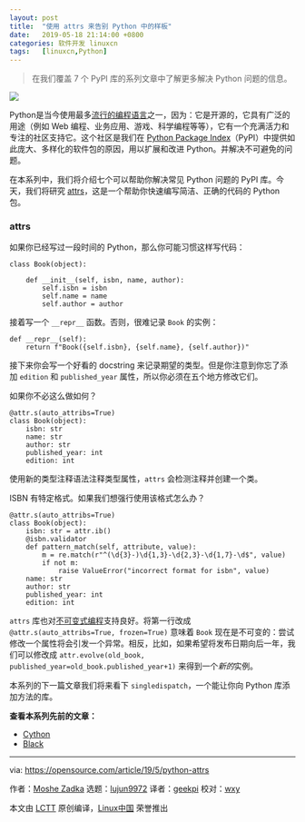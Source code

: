 ```yaml
---
layout: post
title:	"使用 attrs 来告别 Python 中的样板"
date:	2019-05-18 21:14:00 +0800 
categories:	软件开发 linuxcn 
tags:	[linuxcn,Python]
---
```




> 
> 在我们覆盖 7 个 PyPI 库的系列文章中了解更多解决 Python 问题的信息。
> 
> 
> 


![](/Asserts/Images//attachment/album/201905/18/211211lhqqbemqwkeqc2bb.jpg)


Python是当今使用最多[流行的编程语言](https://opensource.com/article/18/5/numbers-python-community-trends)之一，因为：它是开源的，它具有广泛的用途（例如 Web 编程、业务应用、游戏、科学编程等等），它有一个充满活力和专注的社区支持它。这个社区是我们在 [Python Package Index](https://pypi.org/)（PyPI）中提供如此庞大、多样化的软件包的原因，用以扩展和改进 Python。并解决不可避免的问题。


在本系列中，我们将介绍七个可以帮助你解决常见 Python 问题的 PyPI 库。今天，我们将研究 [attrs](https://pypi.org/project/attrs/)，这是一个帮助你快速编写简洁、正确的代码的 Python 包。


### attrs


如果你已经写过一段时间的 Python，那么你可能习惯这样写代码：



```
class Book(object):

    def __init__(self, isbn, name, author):
        self.isbn = isbn
        self.name = name
        self.author = author
```

接着写一个 `__repr__` 函数。否则，很难记录 `Book` 的实例：



```
def __repr__(self):
    return f"Book({self.isbn}, {self.name}, {self.author})"
```

接下来你会写一个好看的 docstring 来记录期望的类型。但是你注意到你忘了添加 `edition` 和 `published_year` 属性，所以你必须在五个地方修改它们。


如果你不必这么做如何？



```
@attr.s(auto_attribs=True)
class Book(object):
    isbn: str
    name: str
    author: str
    published_year: int
    edition: int
```

使用新的类型注释语法注释类型属性，`attrs` 会检测注释并创建一个类。


ISBN 有特定格式。如果我们想强行使用该格式怎么办？



```
@attr.s(auto_attribs=True)
class Book(object):
    isbn: str = attr.ib()
    @isbn.validator
    def pattern_match(self, attribute, value):
        m = re.match(r"^(\d{3}-)\d{1,3}-\d{2,3}-\d{1,7}-\d$", value)
        if not m:
            raise ValueError("incorrect format for isbn", value)
    name: str 
    author: str
    published_year: int
    edition: int
```

`attrs` 库也对[不可变式编程](https://opensource.com/article/18/10/functional-programming-python-immutable-data-structures)支持良好。将第一行改成 `@attr.s(auto_attribs=True, frozen=True)` 意味着 `Book` 现在是不可变的：尝试修改一个属性将会引发一个异常。相反，比如，如果希望将发布日期向后一年，我们可以修改成 `attr.evolve(old_book, published_year=old_book.published_year+1)` 来得到一个*新的*实例。


本系列的下一篇文章我们将来看下 `singledispatch`，一个能让你向 Python 库添加方法的库。


**查看本系列先前的文章：**


* [Cython](/article-10859-1.html)
* [Black](/article-10864-1.html)




---


via: <https://opensource.com/article/19/5/python-attrs>


作者：[Moshe Zadka](https://opensource.com/users/moshez/users/moshez) 选题：[lujun9972](https://github.com/lujun9972) 译者：[geekpi](https://github.com/geekpi) 校对：[wxy](https://github.com/wxy)


本文由 [LCTT](https://github.com/LCTT/TranslateProject) 原创编译，[Linux中国](https://linux.cn/) 荣誉推出
